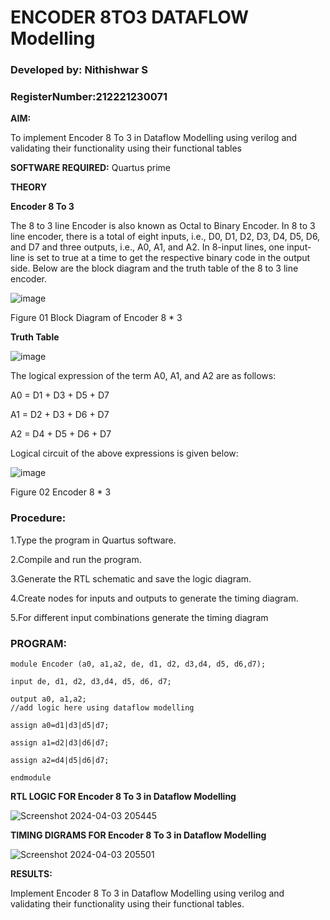 # ENCODER 8TO3 DATAFLOW Modelling


### Developed by: Nithishwar S
### RegisterNumber:212221230071

**AIM:**

To implement  Encoder 8 To 3 in Dataflow Modelling using verilog and validating their functionality using their functional tables

**SOFTWARE REQUIRED:** Quartus prime

**THEORY**

**Encoder 8 To 3**

The 8 to 3 line Encoder is also known as Octal to Binary Encoder. In 8 to 3 line encoder, there is a total of eight inputs, i.e., D0, D1, D2, D3, D4, D5, D6, and D7 and three outputs, i.e., A0, A1, and A2. In 8-input lines, one input-line is set to true at a time to get the respective binary code in the output side. Below are the block diagram and the truth table of the 8 to 3 line encoder.

![image](https://github.com/naavaneetha/ENCODER8TO3DATAFLOW/assets/154305477/0bc242c1-eb9e-4c47-afe5-30428470efc3)

Figure 01  Block Diagram of Encoder 8 * 3

**Truth Table**

![image](https://github.com/naavaneetha/ENCODER8TO3DATAFLOW/assets/154305477/35496b14-ae6e-4cd1-9abd-d6736b576575)

The logical expression of the term A0, A1, and A2 are as follows:

A0 = D1 + D3 + D5 + D7

A1 = D2 + D3 + D6 + D7

A2 = D4 + D5 + D6 + D7

Logical circuit of the above expressions is given below:

![image](https://github.com/naavaneetha/ENCODER8TO3DATAFLOW/assets/154305477/95acaee6-c873-4c75-89eb-ef09fb158053)

Figure 02  Encoder 8 * 3

### Procedure:

1.Type the program in Quartus software.

2.Compile and run the program.

3.Generate the RTL schematic and save the logic diagram.

4.Create nodes for inputs and outputs to generate the timing diagram.

5.For different input combinations generate the timing diagram

### PROGRAM:

```
module Encoder (a0, a1,a2, de, d1, d2, d3,d4, d5, d6,d7);

input de, d1, d2, d3,d4, d5, d6, d7;

output a0, a1,a2;
//add logic here using dataflow modelling

assign a0=d1|d3|d5|d7;

assign a1=d2|d3|d6|d7;

assign a2=d4|d5|d6|d7;

endmodule

```


**RTL LOGIC FOR Encoder 8 To 3 in Dataflow Modelling**

![Screenshot 2024-04-03 205445](https://github.com/NaveenKumarV2005/ENCODER8TO3DATAFLOW/assets/151476286/7329dca4-0120-4c9d-8057-296054ed3325)







**TIMING DIGRAMS FOR Encoder 8 To 3 in Dataflow Modelling**

![Screenshot 2024-04-03 205501](https://github.com/NaveenKumarV2005/ENCODER8TO3DATAFLOW/assets/151476286/51f09703-e8a1-441a-be50-f0e20b6ace03)





**RESULTS:**



Implement  Encoder 8 To 3 in Dataflow Modelling using verilog and validating their functionality using their functional tables.

